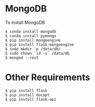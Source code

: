 # MongoDB

To install MongoDB

    $ conda install mongodb
    $ conda install pymongo
    $ pip install mongoengine
    $ pip install flask-mongoengine
    $ sudo mkdir -p /data/db/
    $ sudo chown `id -u` /data/db
    $ mongod --rest

# Other Requirements

    $ pip install flask
    $ pip install docopt
    $ pip install flask-api